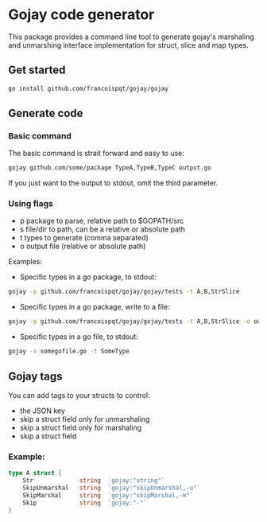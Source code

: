# Gojay code generator

This package provides a command line tool to generate gojay's marshaling and unmarshing interface implementation for struct, slice and map types. 

## Get started

```sh
go install github.com/francoispqt/gojay/gojay
```

## Generate code 

### Basic command

The basic command is strait forward and easy to use:
```sh
gojay github.com/some/package TypeA,TypeB,TypeC output.go 
```
If you just want to the output to stdout, omit the third parameter. 

### Using flags

- p package to parse, relative path to $GOPATH/src
- s file/dir to path, can be a relative or absolute path
- t types to generate (comma separated)
- o output file (relative or absolute path)

Examples: 
- Specific types in a go package, to stdout:
```sh
gojay -p github.com/francoispqt/gojay/gojay/tests -t A,B,StrSlice 
```

- Specific types in a go package, write to a file:
```sh
gojay -p github.com/francoispqt/gojay/gojay/tests -t A,B,StrSlice -o output.go
```

- Specific types in a go file, to stdout: 
```sh
gojay -s somegofile.go -t SomeType
```


## Gojay tags

You can add tags to your structs to control:
- the JSON key
- skip a struct field only for unmarshaling
- skip a struct field only for marshaling
- skip a struct field

### Example: 
```go
type A struct {
    Str             string  `gojay:"string"`
    SkipUnmarshal   string  `gojay:"skipUnmarshal,-u"`
    SkipMarshal     string  `gojay:"skipMarshal,-m"`
    Skip            string  `gojay:"-"`
}
```